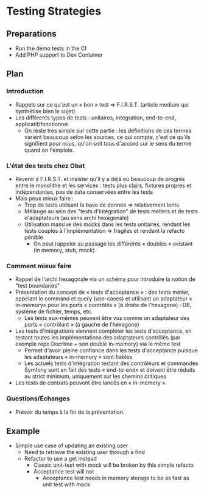 # Testing Strategies

## Preparations

- Run the demo tests in the CI
- Add PHP support to Dev Container

## Plan

### Introduction

- Rappels sur ce qu'est un « bon » test => F.I.R.S.T. (article medium qui synthétise bien le sujet)
- Les différents types de tests : unitaires, intégration, end-to-end, applicatif/fonctionnel
  - On reste très simple sur cette partie : les définitions de ces termes varient beaucoup selon les sources, ce qui compte, c'est ce qu'ils signifient pour nous, qu'on soit tous d'accord sur le sens du terme quand on l'emploie.

### L'état des tests chez Obat

- Revenir à F.I.R.S.T. et insister qu'il y a déjà eu beaucoup de progrès entre le monolithe et les services : tests plus clairs, fixtures propres et indépendantes, pas de data conservées entre les tests
- Mais peux mieux faire :
  - Trop de tests utilisant la base de donnée => relativement lents
  - Mélange au sein des "tests d'intégration" de tests métiers et de tests d'adaptateurs (au sens archi hexagonale)
  - Utilisation massive des mocks dans les tests unitaires, rendant les tests couplés à l'implémentation ⇒ fragiles et rendant la refacto pénible
    - On peut rappeler au passage les différents « doubles » existant (in memory, stub, mock)

### Comment mieux faire

- Rappel de l'archi hexagonale via un schéma pour introduire la notion de "test boundaries"
- Présentation du concept de « tests d'acceptance » : des tests métier, appelant le command et query (use-cases) et utilisant un adaptateur « in-memory» pour les ports « contrôlés » (à droite de l'hexagone) : DB, système de fichier, temps, etc.
  - Les tests eux-mêmes peuvent être vus comme un adaptateur des ports « contrôlant » (à gauche de l'hexagone)
- Les tests d'intégrations viennent compléter les tests d'acceptance, en testant toutes les implémentations des adaptateurs contrôlés (par exemple repo Docrtine + son double in-memory) via le même test
  - Permet d'avoir pleine confiance dans les tests d'acceptance puisque les adaptateurs « in-memory » sont fiables
  - Les actuels tests d'intégration testant des contrôleurs et commandes Symfony sont en fait des tests « end-to-end» et doivent être réduits au strict minimum, uniquement sur les chemins critiques
- Les tests de contrats peuvent être lancés en « in-memory ».

### Questions/Échanges

- Prévoir du temps à la fin de la présentation.

## Example

- Simple use case of updating an existing user
  - Need to retrieve the existing user through a find
  - Refactor to use a get instead
    - Classic unit-test with mock will be broken by this simple refacto
    - Acceptance test will not
      - Acceptance test needs in memory storage to be as fast as unit test with mock
